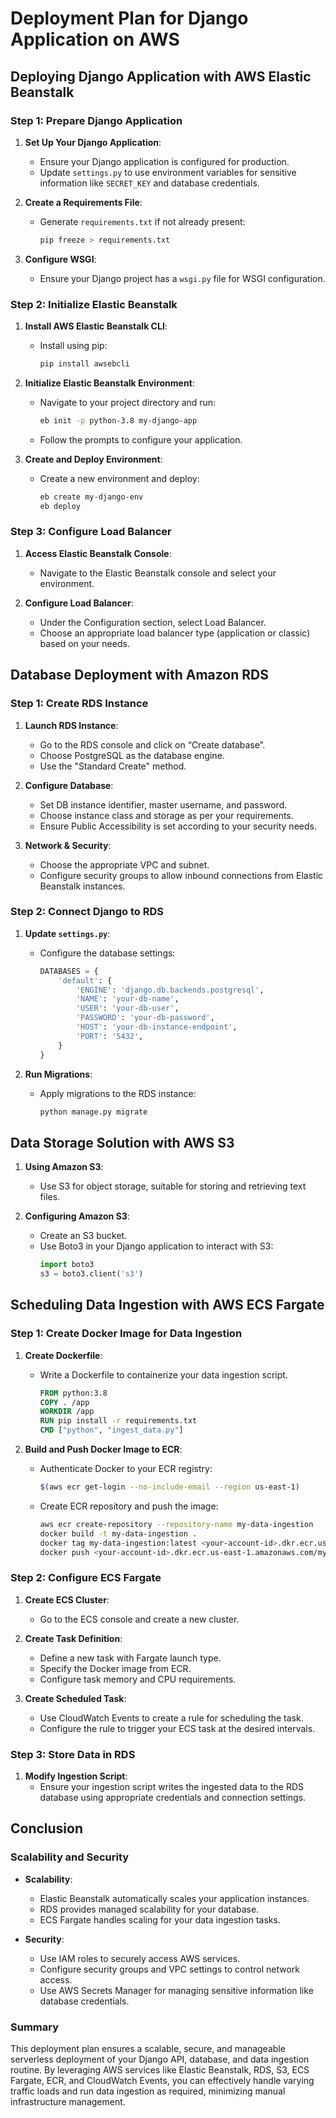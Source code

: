 # Deployment Plan for Django Application on AWS


## Deploying Django Application with AWS Elastic Beanstalk

### Step 1: Prepare Django Application

1. **Set Up Your Django Application**:
    - Ensure your Django application is configured for production.
    - Update `settings.py` to use environment variables for sensitive information like `SECRET_KEY` and database credentials.

2. **Create a Requirements File**:
    - Generate `requirements.txt` if not already present:
      ```bash
      pip freeze > requirements.txt
      ```

3. **Configure WSGI**:
    - Ensure your Django project has a `wsgi.py` file for WSGI configuration.

### Step 2: Initialize Elastic Beanstalk

1. **Install AWS Elastic Beanstalk CLI**:
    - Install using pip:
      ```bash
      pip install awsebcli
      ```

2. **Initialize Elastic Beanstalk Environment**:
    - Navigate to your project directory and run:
      ```bash
      eb init -p python-3.8 my-django-app
      ```
    - Follow the prompts to configure your application.

3. **Create and Deploy Environment**:
    - Create a new environment and deploy:
      ```bash
      eb create my-django-env
      eb deploy
      ```

### Step 3: Configure Load Balancer

1. **Access Elastic Beanstalk Console**:
    - Navigate to the Elastic Beanstalk console and select your environment.

2. **Configure Load Balancer**:
    - Under the Configuration section, select Load Balancer.
    - Choose an appropriate load balancer type (application or classic) based on your needs.

## Database Deployment with Amazon RDS

### Step 1: Create RDS Instance

1. **Launch RDS Instance**:
    - Go to the RDS console and click on “Create database”.
    - Choose PostgreSQL as the database engine.
    - Use the "Standard Create" method.

2. **Configure Database**:
    - Set DB instance identifier, master username, and password.
    - Choose instance class and storage as per your requirements.
    - Ensure Public Accessibility is set according to your security needs.

3. **Network & Security**:
    - Choose the appropriate VPC and subnet.
    - Configure security groups to allow inbound connections from Elastic Beanstalk instances.

### Step 2: Connect Django to RDS

1. **Update `settings.py`**:
    - Configure the database settings:
      ```python
      DATABASES = {
          'default': {
              'ENGINE': 'django.db.backends.postgresql',
              'NAME': 'your-db-name',
              'USER': 'your-db-user',
              'PASSWORD': 'your-db-password',
              'HOST': 'your-db-instance-endpoint',
              'PORT': '5432',
          }
      }
      ```

2. **Run Migrations**:
    - Apply migrations to the RDS instance:
      ```bash
      python manage.py migrate
      ```

## Data Storage Solution with AWS S3

1. **Using Amazon S3**:
    - Use S3 for object storage, suitable for storing and retrieving text files.


2. **Configuring Amazon S3**:
    - Create an S3 bucket.
    - Use Boto3 in your Django application to interact with S3:
      ```python
      import boto3
      s3 = boto3.client('s3')
      ```

## Scheduling Data Ingestion with AWS ECS Fargate

### Step 1: Create Docker Image for Data Ingestion

1. **Create Dockerfile**:
    - Write a Dockerfile to containerize your data ingestion script.
      ```Dockerfile
      FROM python:3.8
      COPY . /app
      WORKDIR /app
      RUN pip install -r requirements.txt
      CMD ["python", "ingest_data.py"]
      ```

2. **Build and Push Docker Image to ECR**:
    - Authenticate Docker to your ECR registry:
      ```bash
      $(aws ecr get-login --no-include-email --region us-east-1)
      ```
    - Create ECR repository and push the image:
      ```bash
      aws ecr create-repository --repository-name my-data-ingestion
      docker build -t my-data-ingestion .
      docker tag my-data-ingestion:latest <your-account-id>.dkr.ecr.us-east-1.amazonaws.com/my-data-ingestion:latest
      docker push <your-account-id>.dkr.ecr.us-east-1.amazonaws.com/my-data-ingestion:latest
      ```

### Step 2: Configure ECS Fargate

1. **Create ECS Cluster**:
    - Go to the ECS console and create a new cluster.

2. **Create Task Definition**:
    - Define a new task with Fargate launch type.
    - Specify the Docker image from ECR.
    - Configure task memory and CPU requirements.

3. **Create Scheduled Task**:
    - Use CloudWatch Events to create a rule for scheduling the task.
    - Configure the rule to trigger your ECS task at the desired intervals.

### Step 3: Store Data in RDS

1. **Modify Ingestion Script**:
    - Ensure your ingestion script writes the ingested data to the RDS database using appropriate credentials and connection settings.

## Conclusion

### Scalability and Security

- **Scalability**:
  - Elastic Beanstalk automatically scales your application instances.
  - RDS provides managed scalability for your database.
  - ECS Fargate handles scaling for your data ingestion tasks.

- **Security**:
  - Use IAM roles to securely access AWS services.
  - Configure security groups and VPC settings to control network access.
  - Use AWS Secrets Manager for managing sensitive information like database credentials.

### Summary

This deployment plan ensures a scalable, secure, and manageable serverless deployment of your Django API, database, and data ingestion routine. By leveraging AWS services like Elastic Beanstalk, RDS, S3, ECS Fargate, ECR, and CloudWatch Events, you can effectively handle varying traffic loads and run data ingestion as required, minimizing manual infrastructure management.
